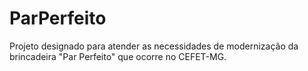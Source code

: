 # ParPerfeito
Projeto designado para atender as necessidades de modernização da brincadeira "Par Perfeito" que ocorre no CEFET-MG.
